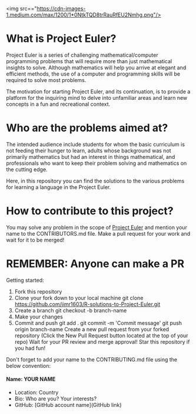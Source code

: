 <img src=="https://cdn-images-1.medium.com/max/1200/1*0NtkTQD8trRauRfEU2Nmhg.png"/>

# What is Project Euler?

Project Euler is a series of challenging mathematical/computer programming problems that will require more than just mathematical insights to solve. Although mathematics will help you arrive at elegant and efficient methods, the use of a computer and programming skills will be required to solve most problems.

The motivation for starting Project Euler, and its continuation, is to provide a platform for the inquiring mind to delve into unfamiliar areas and learn new concepts in a fun and recreational context.


# Who are the problems aimed at?

The intended audience include students for whom the basic curriculum is not feeding their hunger to learn, adults whose background was not primarily mathematics but had an interest in things mathematical, and professionals who want to keep their problem solving and mathematics on the cutting edge.

Here, in this repository you can find the solutions to the various problems for learning a language in the Project Euler.


# How to contribute to this project?
You may solve any problem in the scope of [Project Euler](https://github.com/jimr1603/R-solutions-to-Project-Euler.git) and mention your name to the CONTRIBUTORS.md file.
Make a pull request for your work and wait for it to be merged!

# REMEMBER: Anyone can make a PR

Getting started:
1. Fork this repository
2. Clone your fork down to your local machine
    git clone https://github.com/jimr1603/R-solutions-to-Project-Euler.git
3. Create a branch
    git checkout -b branch-name
4. Make your changes
5. Commit and push
    git add .
    git commit -m 'Commit message'
    git push origin branch-name
Create a new pull request from your forked repository (Click the New Pull Request button located at the top of your repo)
Wait for your PR review and merge approval!
Star this repository if you had fun!


Don't forget to add your name to the CONTRIBUTING.md file using the below convention:

#### Name: YOUR NAME
- Location: Country
- Bio: Who are you? Your interests?
- GitHub: [GitHub account name](GitHub link)